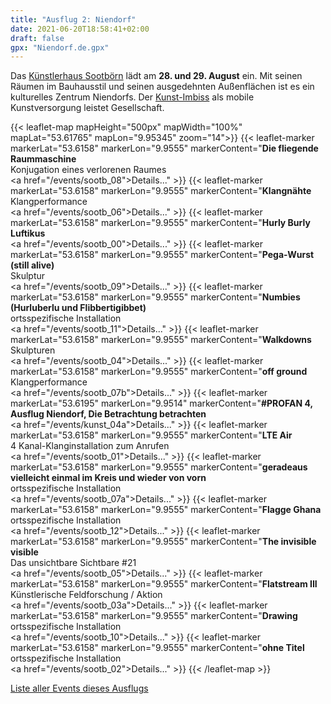 ```yaml
---
title: "Ausflug 2: Niendorf"
date: 2021-06-20T18:58:41+02:00
draft: false
gpx: "Niendorf.de.gpx"
---
```


Das [Künstlerhaus Sootbörn](/places/k_nstlerhaus_sootb_rn/) lädt am **28. und 29. August** ein. Mit seinen Räumen im Bauhausstil und seinen ausgedehnten Außenflächen ist es ein kulturelles Zentrum Niendorfs. Der [Kunst-Imbiss](/places/kunst-imbiss/) als 
mobile Kunstversorgung leistet Gesellschaft.

{{< leaflet-map mapHeight="500px" mapWidth="100%" mapLat="53.61765" mapLon="9.95345" zoom="14">}}
    {{< leaflet-marker markerLat="53.6158" markerLon="9.9555" markerContent="<b>Die fliegende Raummaschine</b><br>Konjugation eines verlorenen Raumes</br><a href=\"/events/sootb_08\">Details...</a>" >}}
    {{< leaflet-marker markerLat="53.6158" markerLon="9.9555" markerContent="<b>Klangnähte</b><br>Klangperformance</br><a href=\"/events/sootb_06\">Details...</a>" >}}
    {{< leaflet-marker markerLat="53.6158" markerLon="9.9555" markerContent="<b>Hurly Burly Luftikus</b><br><a href=\"/events/sootb_00\">Details...</a>" >}}
    {{< leaflet-marker markerLat="53.6158" markerLon="9.9555" markerContent="<b>Pega-Wurst (still alive)</b><br>Skulptur</br><a href=\"/events/sootb_09\">Details...</a>" >}}
    {{< leaflet-marker markerLat="53.6158" markerLon="9.9555" markerContent="<b>Numbies (Hurluberlu und Flibbertigibbet)</b><br>ortsspezifische Installation</br><a href=\"/events/sootb_11\">Details...</a>" >}}
    {{< leaflet-marker markerLat="53.6158" markerLon="9.9555" markerContent="<b>Walkdowns</b><br>Skulpturen</br><a href=\"/events/sootb_04\">Details...</a>" >}}
    {{< leaflet-marker markerLat="53.6158" markerLon="9.9555" markerContent="<b>off ground</b><br>Klangperformance</br><a href=\"/events/sootb_07b\">Details...</a>" >}}
    {{< leaflet-marker markerLat="53.6195" markerLon="9.9514" markerContent="<b>#PROFAN 4,  Ausflug Niendorf,  Die Betrachtung betrachten</b><br><a href=\"/events/kunst_04a\">Details...</a>" >}}
    {{< leaflet-marker markerLat="53.6158" markerLon="9.9555" markerContent="<b>LTE Air</b><br>4 Kanal-Klanginstallation zum Anrufen</br><a href=\"/events/sootb_01\">Details...</a>" >}}
    {{< leaflet-marker markerLat="53.6158" markerLon="9.9555" markerContent="<b>geradeaus vielleicht einmal im Kreis und wieder von vorn</b><br>ortsspezifische Installation</br><a href=\"/events/sootb_07a\">Details...</a>" >}}
    {{< leaflet-marker markerLat="53.6158" markerLon="9.9555" markerContent="<b>Flagge Ghana</b><br>ortsspezifische Installation</br><a href=\"/events/sootb_12\">Details...</a>" >}}
    {{< leaflet-marker markerLat="53.6158" markerLon="9.9555" markerContent="<b>The invisible visible</b><br>Das unsichtbare Sichtbare #21</br><a href=\"/events/sootb_05\">Details...</a>" >}}
    {{< leaflet-marker markerLat="53.6158" markerLon="9.9555" markerContent="<b>Flatstream III</b><br>Künstlerische Feldforschung / Aktion</br><a href=\"/events/sootb_03a\">Details...</a>" >}}
    {{< leaflet-marker markerLat="53.6158" markerLon="9.9555" markerContent="<b>Drawing</b><br>ortsspezifische Installation</br><a href=\"/events/sootb_10\">Details...</a>" >}}
    {{< leaflet-marker markerLat="53.6158" markerLon="9.9555" markerContent="<b>ohne Titel</b><br>ortsspezifische Installation</br><a href=\"/events/sootb_02\">Details...</a>" >}}
{{< /leaflet-map >}}

<!--more-->

[Liste aller Events dieses Ausflugs](/walks/niendorf/)
